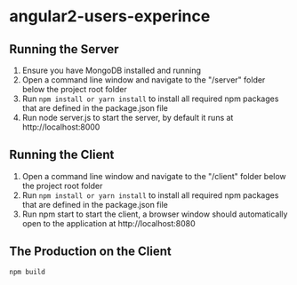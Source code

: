 # angular2-users-experince

## Running the Server
1. Ensure you have MongoDB installed and running 
2. Open a command line window and navigate to the "/server" folder below the project root folder
3. Run ``npm install or yarn install`` to install all required npm packages that are defined in the package.json file
4. Run node server.js to start the server, by default it runs at http://localhost:8000

## Running the Client
1. Open a command line window and navigate to the "/client" folder below the project root folder
2. Run  ``npm install or yarn install`` to install all required npm packages that are defined in the package.json file
3. Run npm start to start the client, a browser window should automatically open to the application at http://localhost:8080

## The Production on the Client

``npm build``
